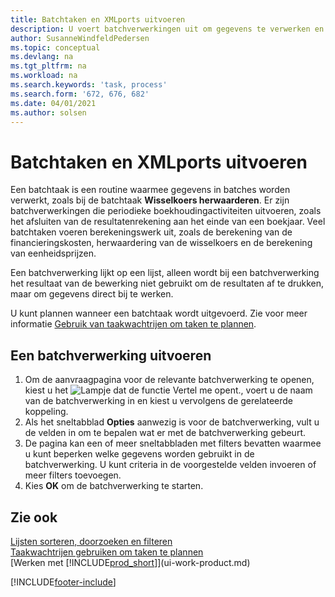 ```yaml
---
title: Batchtaken en XMLports uitvoeren
description: U voert batchverwerkingen uit om gegevens te verwerken en gegevens bij te werken om bijvoorbeeld periodieke boekhoudactiviteiten uit te voeren en berekeningen uit te voeren.
author: SusanneWindfeldPedersen
ms.topic: conceptual
ms.devlang: na
ms.tgt_pltfrm: na
ms.workload: na
ms.search.keywords: 'task, process'
ms.search.form: '672, 676, 682'
ms.date: 04/01/2021
ms.author: solsen
---
```

# Batchtaken en XMLports uitvoeren

Een batchtaak is een routine waarmee gegevens in batches worden verwerkt, zoals bij de batchtaak **Wisselkoers herwaarderen**. Er zijn batchverwerkingen die periodieke boekhoudingactiviteiten uitvoeren, zoals het afsluiten van de resultatenrekening aan het einde van een boekjaar. Veel batchtaken voeren berekeningswerk uit, zoals de berekening van de financieringskosten, herwaardering van de wisselkoers en de berekening van eenheidsprijzen.

Een batchverwerking lijkt op een lijst, alleen wordt bij een batchverwerking het resultaat van de bewerking niet gebruikt om de resultaten af te drukken, maar om gegevens direct bij te werken.

U kunt plannen wanneer een batchtaak wordt uitgevoerd. Zie voor meer informatie [Gebruik van taakwachtrijen om taken te plannen](admin-job-queues-schedule-tasks.md).

## Een batchverwerking uitvoeren
1. Om de aanvraagpagina voor de relevante batchverwerking te openen, kiest u het ![Lampje dat de functie Vertel me opent.](media/ui-search/search_small.png "Vertel me wat u wilt doen"), voert u de naam van de batchverwerking in en kiest u vervolgens de gerelateerde koppeling.
2. Als het sneltabblad **Opties** aanwezig is voor de batchverwerking, vult u de velden in om te bepalen wat er met de batchverwerking gebeurt.
3. De pagina kan een of meer sneltabbladen met filters bevatten waarmee u kunt beperken welke gegevens worden gebruikt in de batchverwerking. U kunt criteria in de voorgestelde velden invoeren of meer filters toevoegen.
4. Kies **OK** om de batchverwerking te starten.

## Zie ook
[Lijsten sorteren, doorzoeken en filteren](ui-enter-criteria-filters.md)  
[Taakwachtrijen gebruiken om taken te plannen](admin-job-queues-schedule-tasks.md)  
[Werken met [!INCLUDE[prod_short](includes/prod_short.md)]](ui-work-product.md)


[!INCLUDE[footer-include](includes/footer-banner.md)]